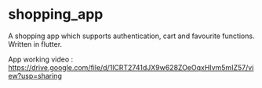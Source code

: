 # shopping_app

A shopping app which supports authentication, cart and favourite functions. Written in flutter.

App working video : https://drive.google.com/file/d/1lCRT2741dJX9w628ZOeOqxHIvm5mIZ57/view?usp=sharing
